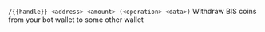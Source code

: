 
`/{{handle}} <address> <amount> (<operation> <data>)`
Withdraw BIS coins from your bot wallet to some other wallet
